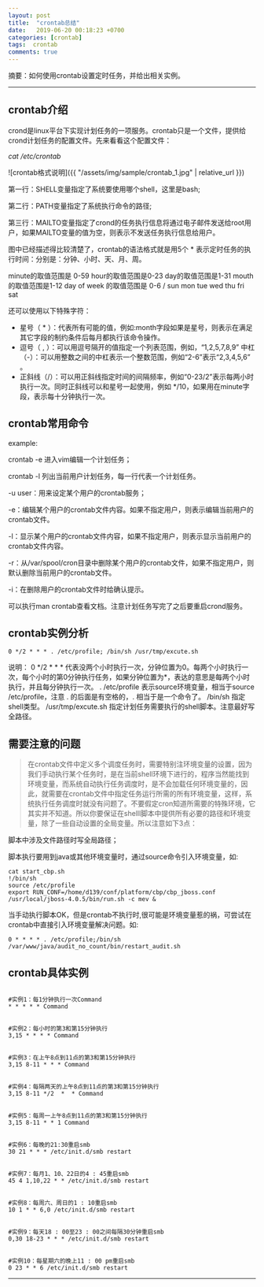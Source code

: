 ```yaml
---
layout: post
title:  "crontab总结"
date:   2019-06-20 00:18:23 +0700
categories: [crontab]
tags:  crontab
comments: true
---
```


摘要：如何使用crontab设置定时任务，并给出相关实例。

------

## crontab介绍

crond是linux平台下实现计划任务的一项服务。crontab只是一个文件，提供给crond计划任务的配置文件。先来看看这个配置文件：

*cat /etc/crontab*

![crontab格式说明]({{ "/assets/img/sample/crontab_1.jpg" | relative_url }})

第一行：SHELL变量指定了系统要使用哪个shell，这里是bash;

第二行：PATH变量指定了系统执行命令的路径;

第三行：MAILTO变量指定了crond的任务执行信息将通过电子邮件发送给root用户，如果MAILTO变量的值为空，则表示不发送任务执行信息给用户。

图中已经描述得比较清楚了，crontab的语法格式就是用5个 * 表示定时任务的执行时间：分别是：分钟、小时、天、月、周。

minute的取值范围是 0-59
hour的取值范围是0-23
day的取值范围是1-31
mouth的取值范围是1-12
day of week 的取值范围是 0-6 / sun  mon  tue  wed  thu  fri  sat

还可以使用以下特殊字符：
* 星号（ \* ）：代表所有可能的值，例如:month字段如果是星号，则表示在满足其它字段的制约条件后每月都执行该命令操作。
* 逗号（ , ）：可以用逗号隔开的值指定一个列表范围，例如，“1,2,5,7,8,9” 中杠（-）：可以用整数之间的中杠表示一个整数范围，例如“2-6”表示“2,3,4,5,6” 。
* 正斜线（/）：可以用正斜线指定时间的间隔频率，例如“0-23/2”表示每两小时执行一次。同时正斜线可以和星号一起使用，例如 \*/10，如果用在minute字段，表示每十分钟执行一次。

## crontab常用命令

example:

crontab -e 进入vim编辑一个计划任务；

crontab -l 列出当前用户计划任务，每一行代表一个计划任务。

-u user：用来设定某个用户的crontab服务；

-e：编辑某个用户的crontab文件内容。如果不指定用户，则表示编辑当前用户的crontab文件。

-l：显示某个用户的crontab文件内容，如果不指定用户，则表示显示当前用户的crontab文件内容。

-r：从/var/spool/cron目录中删除某个用户的crontab文件，如果不指定用户，则默认删除当前用户的crontab文件。

-i：在删除用户的crontab文件时给确认提示。

可以执行man crontab查看文档。注意计划任务写完了之后要重启crond服务。

## crontab实例分析

``` shell
0 */2 * * * . /etc/profile; /bin/sh /usr/tmp/excute.sh
```
说明：
0 \*/2 \* \* \* 代表没两个小时执行一次，分钟位置为0。每两个小时执行一次，每个小时的第0分钟执行任务，如果分钟位置为\*，表达的意思是每两个小时执行，并且每分钟执行一次。
. /etc/profile 表示source环境变量，相当于source /etc/profile，注意 . 的后面是有空格的，. 相当于是一个命令了。
/bin/sh 指定shell类型。
/usr/tmp/excute.sh 指定计划任务需要执行的shell脚本。注意最好写全路径。

## 需要注意的问题

> 在crontab文件中定义多个调度任务时，需要特别注环境变量的设置，因为我们手动执行某个任务时，是在当前shell环境下进行的，程序当然能找到环境变量，而系统自动执行任务调度时，是不会加载任何环境变量的，因此，就需要在crontab文件中指定任务运行所需的所有环境变量，这样，系统执行任务调度时就没有问题了。不要假定cron知道所需要的特殊环境，它其实并不知道。所以你要保证在shelll脚本中提供所有必要的路径和环境变量，除了一些自动设置的全局变量。所以注意如下3点：

脚本中涉及文件路径时写全局路径；

脚本执行要用到java或其他环境变量时，通过source命令引入环境变量，如:
``` shell
cat start_cbp.sh
!/bin/sh
source /etc/profile
export RUN_CONF=/home/d139/conf/platform/cbp/cbp_jboss.conf
/usr/local/jboss-4.0.5/bin/run.sh -c mev &
```

当手动执行脚本OK，但是crontab不执行时,很可能是环境变量惹的祸，可尝试在crontab中直接引入环境变量解决问题。如:
``` shell
0 * * * * . /etc/profile;/bin/sh /var/www/java/audit_no_count/bin/restart_audit.sh
```

## crontab具体实例

``` shell

#实例1：每1分钟执行一次Command
* * * * * Command


#实例2：每小时的第3和第15分钟执行
3,15 * * * * Command


#实例3：在上午8点到11点的第3和第15分钟执行
3,15 8-11 * * * Command


#实例4：每隔两天的上午8点到11点的第3和第15分钟执行
3,15 8-11 */2  *  * Command


#实例5：每周一上午8点到11点的第3和第15分钟执行
3,15 8-11 * * 1 Command


#实例6：每晚的21:30重启smb
30 21 * * * /etc/init.d/smb restart


#实例7：每月1、10、22日的4 : 45重启smb
45 4 1,10,22 * * /etc/init.d/smb restart


#实例8：每周六、周日的1 : 10重启smb
10 1 * * 6,0 /etc/init.d/smb restart


#实例9：每天18 : 00至23 : 00之间每隔30分钟重启smb
0,30 18-23 * * * /etc/init.d/smb restart


#实例10：每星期六的晚上11 : 00 pm重启smb
0 23 * * 6 /etc/init.d/smb restart
```

------
